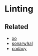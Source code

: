 # Linting

## Related

-   [xo](https://github.com/xojs/xo)
-   [sonarwhal](https://sonarwhal.com/docs/user-guide/rules/)
-   [codacy](https://www.codacy.com/)
